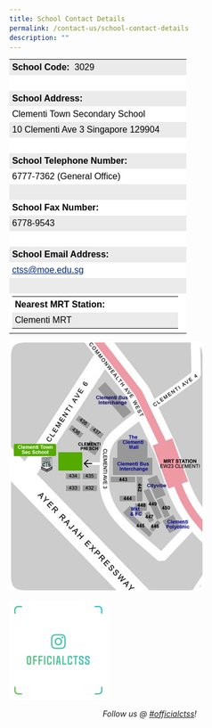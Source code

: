 ```yaml
---
title: School Contact Details
permalink: /contact-us/school-contact-details
description: ""
---
```

<table width="100%" class="ive_eobj_left" border="0" style="margin: 0px 10px 0px 0px; outline: 0px; padding: 0px; border-collapse: collapse; color: rgb(0, 0, 0); font-family: Avenir, sans-serif; font-size: 16px; font-style: normal; font-variant-ligatures: normal; font-variant-caps: normal; font-weight: 400; letter-spacing: normal; orphans: 2; text-align: left; text-transform: none; white-space: normal; widows: 2; word-spacing: 0px; -webkit-text-stroke-width: 0px; text-decoration-thickness: initial; text-decoration-style: initial; text-decoration-color: initial; width: 318px;"><tbody style="margin: 0px; outline: 0px; padding: 0px;"><tr style="margin: 0px; outline: 0px; padding: 0px;"><td style="margin: 0px; outline: 0px; padding: 5px; background: rgb(235, 235, 235); color: rgb(0, 0, 0); width: 318px;"><strong style="margin: 0px; outline: 0px; padding: 0px;">School Code:&nbsp;</strong>&nbsp;3029</td></tr><tr style="margin: 0px; outline: 0px; padding: 0px;"><td style="margin: 0px; outline: 0px; padding: 5px; background: rgb(255, 255, 255); color: rgb(0, 0, 0);">&nbsp;</td></tr><tr style="margin: 0px; outline: 0px; padding: 0px;"><td style="margin: 0px; outline: 0px; padding: 5px; background: rgb(235, 235, 235); color: rgb(0, 0, 0);"><strong style="margin: 0px; outline: 0px; padding: 0px;">School Address:</strong></td></tr><tr style="margin: 0px; outline: 0px; padding: 0px;"><td style="margin: 0px; outline: 0px; padding: 5px; background: rgb(255, 255, 255); color: rgb(0, 0, 0);">Clementi Town Secondary School</td></tr><tr style="margin: 0px; outline: 0px; padding: 0px;"><td style="margin: 0px; outline: 0px; padding: 5px; background: rgb(235, 235, 235); color: rgb(0, 0, 0);">10 Clementi Ave 3 Singapore 129904</td></tr><tr style="margin: 0px; outline: 0px; padding: 0px;"><td style="margin: 0px; outline: 0px; padding: 5px; background: rgb(255, 255, 255); color: rgb(0, 0, 0);">&nbsp;</td></tr><tr style="margin: 0px; outline: 0px; padding: 0px;"><td style="margin: 0px; outline: 0px; padding: 5px; background: rgb(235, 235, 235); color: rgb(0, 0, 0);"><strong style="margin: 0px; outline: 0px; padding: 0px;">School Telephone Number:</strong></td></tr><tr style="margin: 0px; outline: 0px; padding: 0px;"><td style="margin: 0px; outline: 0px; padding: 5px; background: rgb(255, 255, 255); color: rgb(0, 0, 0);">6777-7362 (General Office)</td></tr><tr style="margin: 0px; outline: 0px; padding: 0px;"><td style="margin: 0px; outline: 0px; padding: 5px; background: rgb(235, 235, 235); color: rgb(0, 0, 0);">&nbsp;</td></tr><tr style="margin: 0px; outline: 0px; padding: 0px;"><td style="margin: 0px; outline: 0px; padding: 5px; background: rgb(255, 255, 255); color: rgb(0, 0, 0);"><strong style="margin: 0px; outline: 0px; padding: 0px;">School Fax Number:</strong></td></tr><tr style="margin: 0px; outline: 0px; padding: 0px;"><td style="margin: 0px; outline: 0px; padding: 5px; background: rgb(235, 235, 235); color: rgb(0, 0, 0);">6778-9543</td></tr><tr style="margin: 0px; outline: 0px; padding: 0px;"><td style="margin: 0px; outline: 0px; padding: 5px; background: rgb(255, 255, 255); color: rgb(0, 0, 0);">&nbsp;</td></tr><tr style="margin: 0px; outline: 0px; padding: 0px;"><td style="margin: 0px; outline: 0px; padding: 5px; background: rgb(235, 235, 235); color: rgb(0, 0, 0);"><strong style="margin: 0px; outline: 0px; padding: 0px;">School Email Address:</strong></td></tr><tr style="margin: 0px; outline: 0px; padding: 0px;"><td style="margin: 0px; outline: 0px; padding: 5px; background: rgb(255, 255, 255); color: rgb(0, 0, 0);"><a href="mailto:ctss@moe.edu.sg" target="" style="margin: 0px; outline: 0px; padding: 0px; color: rgb(0, 43, 121); text-decoration: underline;">ctss@moe.edu.sg</a></td></tr><tr style="margin: 0px; outline: 0px; padding: 0px;"><td style="margin: 0px; outline: 0px; padding: 5px; background: rgb(235, 235, 235); color: rgb(0, 0, 0);">&nbsp;</td></tr><tr style="margin: 0px; outline: 0px; padding: 0px;"><td style="margin: 0px; outline: 0px; padding: 5px; background: rgb(255, 255, 255); color: rgb(0, 0, 0);"><table width="100%" border="0" style="margin: 0px; outline: 0px; padding: 0px; border-collapse: collapse; width: 298px; height: 61px;"><tbody style="margin: 0px; outline: 0px; padding: 0px;"><tr style="margin: 0px; outline: 0px; padding: 0px;"><td style="margin: 0px; outline: 0px; padding: 5px; background: rgb(255, 255, 255); color: rgb(0, 0, 0); width: 298px;"><strong style="margin: 0px; outline: 0px; padding: 0px;">Nearest MRT Station:</strong></td></tr><tr style="margin: 0px; outline: 0px; padding: 0px;"><td height="17" style="margin: 0px; outline: 0px; padding: 5px; background: rgb(235, 235, 235); color: rgb(0, 0, 0);">Clementi MRT</td></tr></tbody></table></td></tr></tbody></table>

![School Map](/images/schoolmap.jpeg)


<html>
<body>
<p><a href="https://www.instagram.com/officialctss/?hl=en">
<img src="/images/officialctss_nametag%20(1).png"  style="width:35%">
</a></p>
</body>
</html>
  

<p style="text-align:center;"><em>Follow us @ <a href="https://www.instagram.com/officialctss/?hl=en">#officialctss</a>!</em></p>
